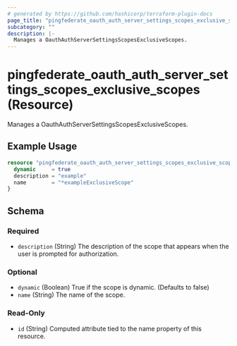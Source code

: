 ```yaml
---
# generated by https://github.com/hashicorp/terraform-plugin-docs
page_title: "pingfederate_oauth_auth_server_settings_scopes_exclusive_scopes Resource - terraform-provider-pingfederate"
subcategory: ""
description: |-
  Manages a OauthAuthServerSettingsScopesExclusiveScopes.
---
```


# pingfederate_oauth_auth_server_settings_scopes_exclusive_scopes (Resource)

Manages a OauthAuthServerSettingsScopesExclusiveScopes.

## Example Usage

```terraform
resource "pingfederate_oauth_auth_server_settings_scopes_exclusive_scopes" "oauthAuthServerSettingsScopesExclusiveScopesExample" {
  dynamic     = true
  description = "example"
  name        = "*exampleExclusiveScope"
}
```

<!-- schema generated by tfplugindocs -->
## Schema

### Required

- `description` (String) The description of the scope that appears when the user is prompted for authorization.

### Optional

- `dynamic` (Boolean) True if the scope is dynamic. (Defaults to false)
- `name` (String) The name of the scope.

### Read-Only

- `id` (String) Computed attribute tied to the name property of this resource.
